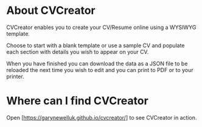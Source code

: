 # About CVCreator

CVCreator enables you to create your CV/Resume online using a WYSIWYG template.

Choose to start with a blank template or use a sample CV and populate each section with details you wish to appear on your CV.

When you have finished you can download the data as a JSON file to be reloaded the next time you wish to edit and you can print to PDF or to your printer.

# Where can I find CVCreator

Open [https://garynewelluk.github.io/cvcreator/] to see CVCreator in action.

